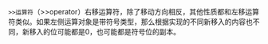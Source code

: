 `>>运算符`（>>operator）右移运算符，除了移动方向相反，其他性质都和左移运算符类似。如果左侧运算对象是带符号类型，那么根据实现的不同新移入的内容也不同，新移入的位可能都是0，也可能都是符号位的副本。
